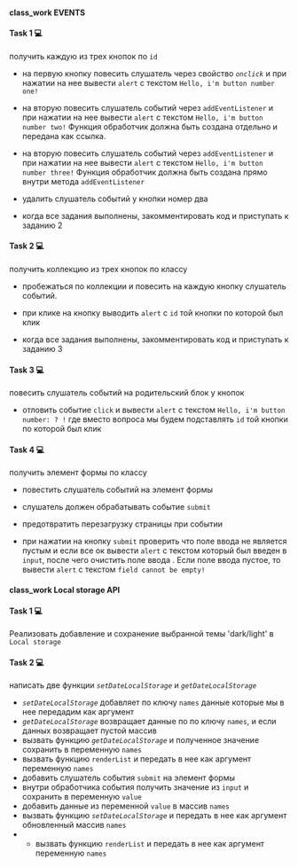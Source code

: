 #### class_work EVENTS

#### Task 1 💻

получить каждую из трех кнопок по `id` 

- на первую кнопку повесить слушатель через свойство *`onclick`* и при нажатии на нее вывести `alert` с текстом `Hello, i'm button number one!`

- на вторую повесить слушатель событий через `addEventListener` и при нажатии на нее вывести `alert` c 
текстом `Hello, i'm button number two!` Функция обработчик должна быть создана отдельно и передана как ссылка.

- на вторую повесить слушатель событий через `addEventListener` и при нажатии на нее вывести `alert` c 
текстом `Hello, i'm button number three!` Функция обработчик должна быть создана прямо внутри метода `addEventListener` 

- удалить слушатель событий у кнопки номер два

- когда все задания выполнены, закомментировать код и приступать к заданию 2

#### Task 2 💻


получить коллекцию из трех кнопок по классу

- пробежаться по коллекции и повесить на каждую кнопку слушатель событий.

- при клике на кнопку выводить `alert` с `id` той кнопки по которой был клик

- когда все задания выполнены, закомментировать код и приступать к заданию 3

#### Task 3 💻

повесить слушатель событий на родительский блок у кнопок

- отловить событие `click` и вывести `alert` с текстом `Hello, i'm button number: ? !`
где вместо вопроса мы будем подставлять `id` той кнопки по которой был клик

#### Task 4 💻

получить элемент формы по классу

- повестить слушатель событий на элемент формы

- слушатель должен обрабатывать событие `submit`

- предотвратить перезагрузку страницы при событии

- при нажатии на кнопку `submit` проверить что поле ввода не является пустым  и если все ок вывести `alert` с текстом который был введен в `input`, после чего очистить поле ввода . Если поле ввода пустое, то вывести `alert` с текстом `field cannot be empty!`


#### class_work Local storage API

#### Task 1 💻

Реализовать добавление и сохранение выбранной темы 'dark/light' в `Local storage`

#### Task 2 💻

написать две функции *`setDateLocalStorage`*  и *`getDateLocalStorage`*

- *`setDateLocalStorage`*  добавляет по ключу `names` данные которые мы в нее передадим как аргумент
- *`getDateLocalStorage`* возвращает данные по по ключу `names`, и если данных возвращает пустой массив
- вызвать функцию *`getDateLocalStorage`* и полученное значение сохранить в переменную `names`
- вызвать функцию `renderList` и передать в нее как аргумент переменную `names`
- добавить слушатель события `submit` на элемент формы 
- внутри обработчика события получить значение  из `input` и сохранить в переменную `value`
- добавить данные из переменной `value` в  массив `names`
- вызвать функцию *`setDateLocalStorage`* и передать в нее как аргумент обновленный массив `names`
- - вызвать функцию `renderList` и передать в нее как аргумент переменную `names`
